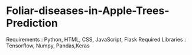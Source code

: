 # Foliar-diseases-in-Apple-Trees-Prediction

Requirements : Python, HTML, CSS, JavaScript, Flask
Required Libraries : Tensorflow, Numpy, Pandas,Keras
